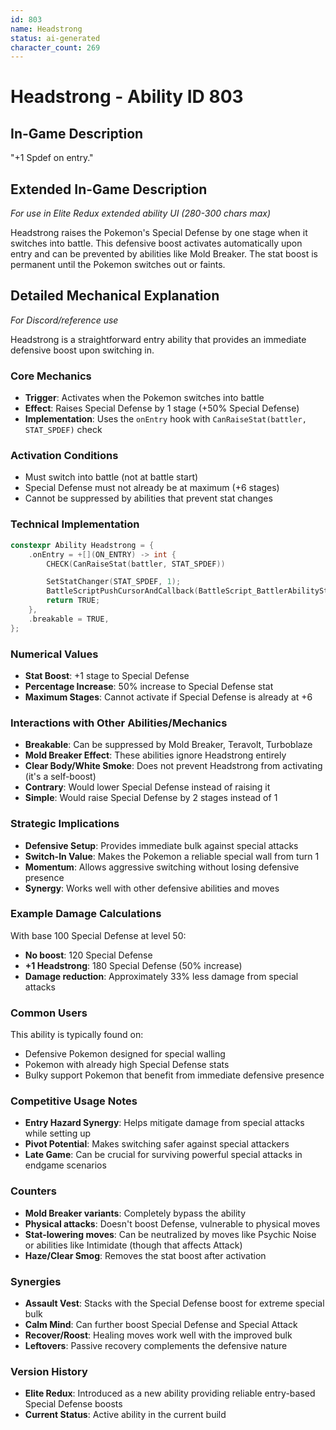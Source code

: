 ```yaml
---
id: 803
name: Headstrong
status: ai-generated
character_count: 269
---
```


# Headstrong - Ability ID 803

## In-Game Description
"+1 Spdef on entry."

## Extended In-Game Description
*For use in Elite Redux extended ability UI (280-300 chars max)*

Headstrong raises the Pokemon's Special Defense by one stage when it switches into battle. This defensive boost activates automatically upon entry and can be prevented by abilities like Mold Breaker. The stat boost is permanent until the Pokemon switches out or faints.

## Detailed Mechanical Explanation
*For Discord/reference use*

Headstrong is a straightforward entry ability that provides an immediate defensive boost upon switching in.

### Core Mechanics
- **Trigger**: Activates when the Pokemon switches into battle
- **Effect**: Raises Special Defense by 1 stage (+50% Special Defense)
- **Implementation**: Uses the `onEntry` hook with `CanRaiseStat(battler, STAT_SPDEF)` check

### Activation Conditions
- Must switch into battle (not at battle start)
- Special Defense must not already be at maximum (+6 stages)
- Cannot be suppressed by abilities that prevent stat changes

### Technical Implementation
```cpp
constexpr Ability Headstrong = {
    .onEntry = +[](ON_ENTRY) -> int {
        CHECK(CanRaiseStat(battler, STAT_SPDEF))

        SetStatChanger(STAT_SPDEF, 1);
        BattleScriptPushCursorAndCallback(BattleScript_BattlerAbilityStatRaiseOnSwitchIn);
        return TRUE;
    },
    .breakable = TRUE,
};
```

### Numerical Values
- **Stat Boost**: +1 stage to Special Defense
- **Percentage Increase**: 50% increase to Special Defense stat
- **Maximum Stages**: Cannot activate if Special Defense is already at +6

### Interactions with Other Abilities/Mechanics
- **Breakable**: Can be suppressed by Mold Breaker, Teravolt, Turboblaze
- **Mold Breaker Effect**: These abilities ignore Headstrong entirely
- **Clear Body/White Smoke**: Does not prevent Headstrong from activating (it's a self-boost)
- **Contrary**: Would lower Special Defense instead of raising it
- **Simple**: Would raise Special Defense by 2 stages instead of 1

### Strategic Implications
- **Defensive Setup**: Provides immediate bulk against special attacks
- **Switch-In Value**: Makes the Pokemon a reliable special wall from turn 1
- **Momentum**: Allows aggressive switching without losing defensive presence
- **Synergy**: Works well with other defensive abilities and moves

### Example Damage Calculations
With base 100 Special Defense at level 50:
- **No boost**: 120 Special Defense
- **+1 Headstrong**: 180 Special Defense (50% increase)
- **Damage reduction**: Approximately 33% less damage from special attacks

### Common Users
This ability is typically found on:
- Defensive Pokemon designed for special walling
- Pokemon with already high Special Defense stats
- Bulky support Pokemon that benefit from immediate defensive presence

### Competitive Usage Notes
- **Entry Hazard Synergy**: Helps mitigate damage from special attacks while setting up
- **Pivot Potential**: Makes switching safer against special attackers
- **Late Game**: Can be crucial for surviving powerful special attacks in endgame scenarios

### Counters
- **Mold Breaker variants**: Completely bypass the ability
- **Physical attacks**: Doesn't boost Defense, vulnerable to physical moves
- **Stat-lowering moves**: Can be neutralized by moves like Psychic Noise or abilities like Intimidate (though that affects Attack)
- **Haze/Clear Smog**: Removes the stat boost after activation

### Synergies
- **Assault Vest**: Stacks with the Special Defense boost for extreme special bulk
- **Calm Mind**: Can further boost Special Defense and Special Attack
- **Recover/Roost**: Healing moves work well with the improved bulk
- **Leftovers**: Passive recovery complements the defensive nature

### Version History
- **Elite Redux**: Introduced as a new ability providing reliable entry-based Special Defense boosts
- **Current Status**: Active ability in the current build